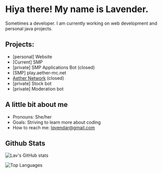 # Hiya there! My name is Lavender.
Sometimes a developer.
I am currently working on web development and personal java projects.


## Projects:
- [personal] Website
- [Current] SMP
- [private] SMP Applications Bot (closed)
- [SMP] play.aether-mc.net
- [Aether Network](https://aether-mc.net) (closed)
- [private] Stock bot
- [private] Moderation bot


## A little bit about me
- Pronouns: She/her
- Goals: Striving to learn more about coding
- How to reach me: lqvendar@gmail.com

## Github Stats
![Lav's GitHub stats](https://github-readme-stats.vercel.app/api?username=lqvendar&count_private=true&theme=material-palenight)

![Top Languages](https://github-readme-stats.vercel.app/api/top-langs/?username=lqvendar&theme=material-palenight&show_icons=true&layout=compact&count_private=true)
